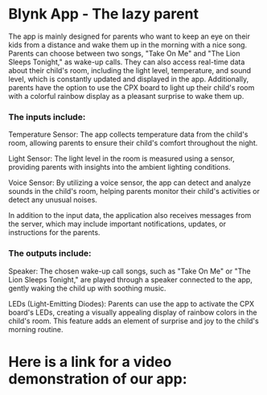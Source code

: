 
# Blynk App - The lazy parent
The app is mainly designed for parents who want to keep an eye on their kids from a distance and wake them up in the morning with a nice song. Parents can choose between two songs, "Take On Me" and "The Lion Sleeps Tonight," as wake-up calls. They can also access real-time data about their child's room, including the light level, temperature, and sound level, which is constantly updated and displayed in the app. Additionally, parents have the option to use the CPX board to light up their child's room with a colorful rainbow display as a pleasant surprise to wake them up. 

### The inputs include:

Temperature Sensor: The app collects temperature data from the child's room, allowing parents to ensure their child's comfort throughout the night.

Light Sensor: The light level in the room is measured using a sensor, providing parents with insights into the ambient lighting conditions.

Voice Sensor: By utilizing a voice sensor, the app can detect and analyze sounds in the child's room, helping parents monitor their child's activities or detect any unusual noises.

In addition to the input data, the application also receives messages from the server, which may include important notifications, updates, or instructions for the parents.

### The outputs include:

Speaker: The chosen wake-up call songs, such as "Take On Me" or "The Lion Sleeps Tonight," are played through a speaker connected to the app, gently waking the child up with soothing music.

LEDs (Light-Emitting Diodes): Parents can use the app to activate the CPX board's LEDs, creating a visually appealing display of rainbow colors in the child's room. This feature adds an element of surprise and joy to the child's morning routine.

# Here is a link for a video demonstration of our app: 
  
